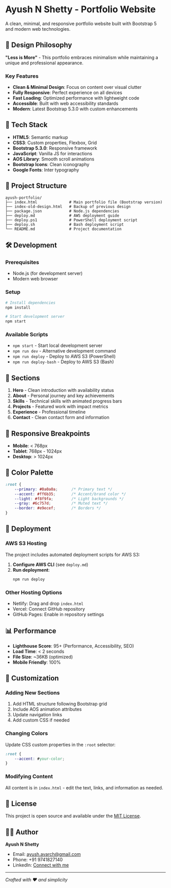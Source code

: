 # Ayush N Shetty - Portfolio Website

A clean, minimal, and responsive portfolio website built with Bootstrap 5 and modern web technologies.

## 🎨 Design Philosophy

**"Less is More"** - This portfolio embraces minimalism while maintaining a unique and professional appearance.

### Key Features
- **Clean & Minimal Design**: Focus on content over visual clutter
- **Fully Responsive**: Perfect experience on all devices
- **Fast Loading**: Optimized performance with lightweight code
- **Accessible**: Built with web accessibility standards
- **Modern**: Latest Bootstrap 5.3.0 with custom enhancements

## 🚀 Tech Stack

- **HTML5**: Semantic markup
- **CSS3**: Custom properties, Flexbox, Grid
- **Bootstrap 5.3.0**: Responsive framework
- **JavaScript**: Vanilla JS for interactions
- **AOS Library**: Smooth scroll animations
- **Bootstrap Icons**: Clean iconography
- **Google Fonts**: Inter typography

## 📁 Project Structure

```
ayush-portfolio/
├── index.html              # Main portfolio file (Bootstrap version)
├── index-old-design.html   # Backup of previous design
├── package.json            # Node.js dependencies
├── deploy.md               # AWS deployment guide
├── deploy.ps1              # PowerShell deployment script
├── deploy.sh               # Bash deployment script
└── README.md               # Project documentation
```

## 🛠️ Development

### Prerequisites
- Node.js (for development server)
- Modern web browser

### Setup
```bash
# Install dependencies
npm install

# Start development server
npm start
```

### Available Scripts
- `npm start` - Start local development server
- `npm run dev` - Alternative development command
- `npm run deploy` - Deploy to AWS S3 (PowerShell)
- `npm run deploy-bash` - Deploy to AWS S3 (Bash)

## 🎯 Sections

1. **Hero** - Clean introduction with availability status
2. **About** - Personal journey and key achievements
3. **Skills** - Technical skills with animated progress bars
4. **Projects** - Featured work with impact metrics
5. **Experience** - Professional timeline
6. **Contact** - Clean contact form and information

## 📱 Responsive Breakpoints

- **Mobile**: < 768px
- **Tablet**: 768px - 1024px
- **Desktop**: > 1024px

## 🎨 Color Palette

```css
:root {
    --primary: #0a0a0a;      /* Primary text */
    --accent: #ff6b35;       /* Accent/brand color */
    --light: #f8f9fa;        /* Light backgrounds */
    --gray: #6c757d;         /* Muted text */
    --border: #e9ecef;       /* Borders */
}
```

## 🚀 Deployment

### AWS S3 Hosting
The project includes automated deployment scripts for AWS S3:

1. **Configure AWS CLI** (see `deploy.md`)
2. **Run deployment**:
   ```bash
   npm run deploy
   ```

### Other Hosting Options
- Netlify: Drag and drop `index.html`
- Vercel: Connect GitHub repository
- GitHub Pages: Enable in repository settings

## 📊 Performance

- **Lighthouse Score**: 95+ (Performance, Accessibility, SEO)
- **Load Time**: < 2 seconds
- **File Size**: ~36KB (optimized)
- **Mobile Friendly**: 100%

## 🔧 Customization

### Adding New Sections
1. Add HTML structure following Bootstrap grid
2. Include AOS animation attributes
3. Update navigation links
4. Add custom CSS if needed

### Changing Colors
Update CSS custom properties in the `:root` selector:
```css
:root {
    --accent: #your-color;
}
```

### Modifying Content
All content is in `index.html` - edit the text, links, and information as needed.

## 📄 License

This project is open source and available under the [MIT License](LICENSE).

## 👨‍💻 Author

**Ayush N Shetty**
- Email: ayush.avarch@gmail.com
- Phone: +91 9741827140
- LinkedIn: [Connect with me](https://linkedin.com/in/ayush-shetty)

---

*Crafted with ❤️ and simplicity*
